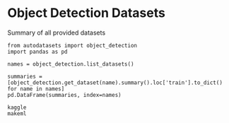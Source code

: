 # Object Detection Datasets

Summary of all provided datasets

```{.python .input}
from autodatasets import object_detection
import pandas as pd 

names = object_detection.list_datasets()

summaries = [object_detection.get_dataset(name).summary().loc['train'].to_dict() for name in names]
pd.DataFrame(summaries, index=names)
```

```toc
kaggle
makeml
```

